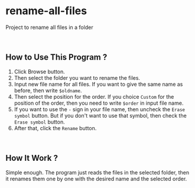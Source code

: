 # rename-all-files
Project to rename all files in a folder

<br>

## How to Use This Program ?
1. Click Browse button.
2. Then select the folder you want to rename the files.
3. Input new file name for all files. If you want to give the same name as before, then write `$oldname`.
4. Then select the position for the order. If you choice `Custom` for the position of the order, then you need to write `$order` in input file name.
5. If you want to use the `-` sign in your file name, then uncheck the `Erase symbol` button. But if you don't want to use that symbol, then check the `Erase symbol` button.
6. After that, click the `Rename` button.

<br>

## How It Work ?
Simple enough. The program just reads the files in the selected folder, then it renames them one by one with the desired name and the selected order.

